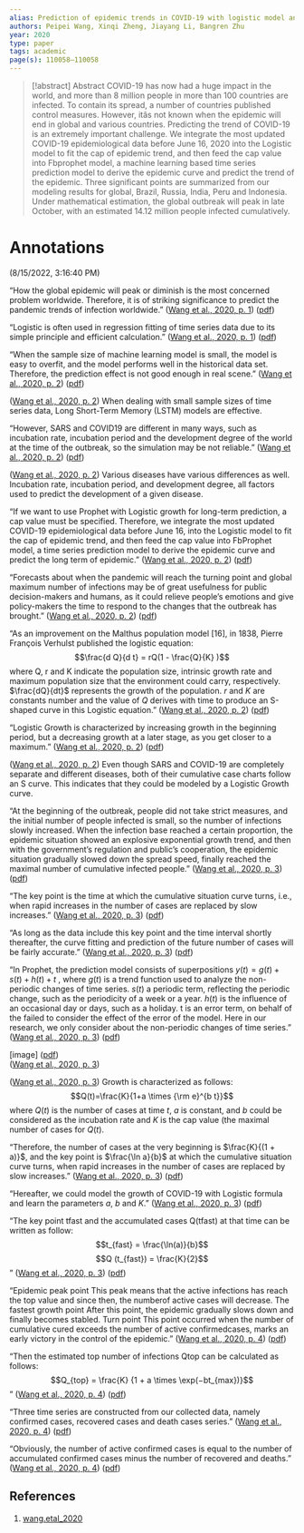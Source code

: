 ```yaml
---
alias: Prediction of epidemic trends in COVID-19 with logistic model and machine learning technics
authors: Peipei Wang, Xinqi Zheng, Jiayang Li, Bangren Zhu
year: 2020
type: paper
tags: academic
page(s): 110058–110058
---
```

> [!abstract]
> Abstract COVID-19 has now had a huge impact in the world, and more than 8 million people in more than 100 countries are infected. To contain its spread, a number of countries published control measures. However, itâs not known when the epidemic will end in global and various countries. Predicting the trend of COVID-19 is an extremely important challenge. We integrate the most updated COVID-19 epidemiological data before June 16, 2020 into the Logistic model to fit the cap of epidemic trend, and then feed the cap value into Fbprophet model, a machine learning based time series prediction model to derive the epidemic curve and predict the trend of the epidemic. Three significant points are summarized from our modeling results for global, Brazil, Russia, India, Peru and Indonesia. Under mathematical estimation, the global outbreak will peak in late October, with an estimated 14.12 million people infected cumulatively.


# Annotations  
(8/15/2022, 3:16:40 PM)

“How the global epidemic will peak or diminish is the most concerned problem worldwide. Therefore, it is of striking significance to predict the pandemic trends of infection worldwide.” ([Wang et al., 2020, p. 1](zotero://select/library/items/JNZKDPVP)) ([pdf](zotero://open-pdf/library/items/WUPG4LJE?page=2&annotation=YYQV5HP4))

“Logistic is often used in regression fitting of time series data due to its simple principle and efficient calculation.” ([Wang et al., 2020, p. 1](zotero://select/library/items/JNZKDPVP)) ([pdf](zotero://open-pdf/library/items/WUPG4LJE?page=2&annotation=5AICL9HK))

“When the sample size of machine learning model is small, the model is easy to overfit, and the model performs well in the historical data set. Therefore, the prediction effect is not good enough in real scene.” ([Wang et al., 2020, p. 2](zotero://select/library/items/JNZKDPVP)) ([pdf](zotero://open-pdf/library/items/WUPG4LJE?page=3&annotation=C2ITICYN))

([Wang et al., 2020, p. 2](zotero://select/library/items/JNZKDPVP)) When dealing with small sample sizes of time series data, Long Short-Term Memory (LSTM) models are effective.

“However, SARS and COVID19 are different in many ways, such as incubation rate, incubation period and the development degree of the world at the time of the outbreak, so the simulation may be not reliable.” ([Wang et al., 2020, p. 2](zotero://select/library/items/JNZKDPVP)) ([pdf](zotero://open-pdf/library/items/WUPG4LJE?page=3&annotation=W9RUISS3))

([Wang et al., 2020, p. 2](zotero://select/library/items/JNZKDPVP)) Various diseases have various differences as well. Incubation rate, incubation period, and development degree, all factors used to predict the development of a given disease.

“If we want to use Prophet with Logistic growth for long-term prediction, a cap value must be specified. Therefore, we integrate the most updated COVID-19 epidemiological data before June 16, into the Logistic model to fit the cap of epidemic trend, and then feed the cap value into FbProphet model, a time series prediction model to derive the epidemic curve and predict the long term of epidemic.” ([Wang et al., 2020, p. 2](zotero://select/library/items/JNZKDPVP)) ([pdf](zotero://open-pdf/library/items/WUPG4LJE?page=3&annotation=WHXLP6WN))

“Forecasts about when the pandemic will reach the turning point and global maximum number of infections may be of great usefulness for public decision-makers and humans, as it could relieve people’s emotions and give policy-makers the time to respond to the changes that the outbreak has brought.” ([Wang et al., 2020, p. 2](zotero://select/library/items/JNZKDPVP)) ([pdf](zotero://open-pdf/library/items/WUPG4LJE?page=3&annotation=HWCTRSJ3))

“As an improvement on the Malthus population model \[16\], in 1838, Pierre François Verhulst published the logistic equation: 
$$\frac{d Q}{d t} = rQ(1 - \frac{Q}{K} )$$
where Q, r and K indicate the population size, intrinsic growth rate and maximum population size that the environment could carry, respectively. $\frac{dQ}{dt}$ represents the growth of the population. $r$ and $K$ are constants number and the value of $Q$ derives with time to produce an S-shaped curve in this Logistic equation.” ([Wang et al., 2020, p. 2](zotero://select/library/items/JNZKDPVP)) ([pdf](zotero://open-pdf/library/items/WUPG4LJE?page=3&annotation=2DFEDITJ))

“Logistic Growth is characterized by increasing growth in the beginning period, but a decreasing growth at a later stage, as you get closer to a maximum.” ([Wang et al., 2020, p. 2](zotero://select/library/items/JNZKDPVP)) ([pdf](zotero://open-pdf/library/items/WUPG4LJE?page=3&annotation=R8IMECPG))

([Wang et al., 2020, p. 2](zotero://select/library/items/JNZKDPVP)) Even though SARS and COVID-19 are completely separate and different diseases, both of their cumulative case charts follow an S curve. This indicates that they could be modeled by a Logistic Growth curve.

“At the beginning of the outbreak, people did not take strict measures, and the initial number of people infected is small, so the number of infections slowly increased. When the infection base reached a certain proportion, the epidemic situation showed an explosive exponential growth trend, and then with the government’s regulation and public’s cooperation, the epidemic situation gradually slowed down the spread speed, finally reached the maximal number of cumulative infected people.” ([Wang et al., 2020, p. 3](zotero://select/library/items/JNZKDPVP)) ([pdf](zotero://open-pdf/library/items/WUPG4LJE?page=4&annotation=MTMNIVPN))

“The key point is the time at which the cumulative situation curve turns, i.e., when rapid increases in the number of cases are replaced by slow increases.” ([Wang et al., 2020, p. 3](zotero://select/library/items/JNZKDPVP)) ([pdf](zotero://open-pdf/library/items/WUPG4LJE?page=4&annotation=7SNRZFL5))

“As long as the data include this key point and the time interval shortly thereafter, the curve fitting and prediction of the future number of cases will be fairly accurate.” ([Wang et al., 2020, p. 3](zotero://select/library/items/JNZKDPVP)) ([pdf](zotero://open-pdf/library/items/WUPG4LJE?page=4&annotation=G9Q9A2XJ))

“In Prophet, the prediction model consists of superpositions $y(t ) = g(t ) + s(t ) + h(t ) + t$ , where $g(t)$ is a trend function used to analyze the non-periodic changes of time series. $s(t)$ a periodic term, reflecting the periodic change, such as the periodicity of a week or a year. $h(t)$ is the influence of an occasional day or days, such as a holiday. t is an error term, on behalf of the failed to consider the effect of the error of the model. Here in our research, we only consider about the non-periodic changes of time series.” ([Wang et al., 2020, p. 3](zotero://select/library/items/JNZKDPVP)) ([pdf](zotero://open-pdf/library/items/WUPG4LJE?page=4&annotation=LT5TYGF6))

\[image\] ([pdf](zotero://open-pdf/library/items/WUPG4LJE?page=4&annotation=UGIKSD39))  
([Wang et al., 2020, p. 3](zotero://select/library/items/JNZKDPVP))

([Wang et al., 2020, p. 3](zotero://select/library/items/JNZKDPVP)) Growth is characterized as follows:  
$$Q(t)=\frac{K}{1+a \times {\rm e}^{b t}}$$
where $Q(t)$ is the number of cases at time $t$, $a$ is constant, and $b$ could be considered as the incubation rate and $K$ is the cap value (the maximal number of cases for $Q(t)$.

“Therefore, the number of cases at the very beginning is $\frac{K}{(1 + a)}$, and the key point is $\frac{\ln a}{b}$ at which the cumulative situation curve turns, when rapid increases in the number of cases are replaced by slow increases.” ([Wang et al., 2020, p. 3](zotero://select/library/items/JNZKDPVP)) ([pdf](zotero://open-pdf/library/items/WUPG4LJE?page=4&annotation=UL8ZE3C5))

“Hereafter, we could model the growth of COVID-19 with Logistic formula and learn the parameters $a$, $b$ and $K$.” ([Wang et al., 2020, p. 3](zotero://select/library/items/JNZKDPVP)) ([pdf](zotero://open-pdf/library/items/WUPG4LJE?page=4&annotation=ISWB2ZBK))

“The key point tfast and the accumulated cases Q(tfast) at that time can be written as follow: 
$$t_{fast} = \frac{\ln(a)}{b}$$
$$Q (t_{fast}) = \frac{K}{2}$$
” ([Wang et al., 2020, p. 3](zotero://select/library/items/JNZKDPVP)) ([pdf](zotero://open-pdf/library/items/WUPG4LJE?page=4&annotation=QD749UAR))

“Epidemic peak point This peak means that the active infections has reach the top value and since then, the numberof active cases will decrease. The fastest growth point After this point, the epidemic gradually slows down and finally becomes stabled. Turn point This point occurred when the number of cumulative cured exceeds the number of active confirmedcases, marks an early victory in the control of the epidemic.” ([Wang et al., 2020, p. 4](zotero://select/library/items/JNZKDPVP)) ([pdf](zotero://open-pdf/library/items/WUPG4LJE?page=5&annotation=QKCANZYR))

“Then the estimated top number of infections Qtop can be calculated as follows: 
$$Q_{top} = \frac{K} {1 + a \times \exp(−bt_{max})}$$
” ([Wang et al., 2020, p. 4](zotero://select/library/items/JNZKDPVP)) ([pdf](zotero://open-pdf/library/items/WUPG4LJE?page=5&annotation=G8BG55A7))

“Three time series are constructed from our collected data, namely confirmed cases, recovered cases and death cases series.” ([Wang et al., 2020, p. 4](zotero://select/library/items/JNZKDPVP)) ([pdf](zotero://open-pdf/library/items/WUPG4LJE?page=5&annotation=ZYZC36W9))

“Obviously, the number of active confirmed cases is equal to the number of accumulated confirmed cases minus the number of recovered and deaths.” ([Wang et al., 2020, p. 4](zotero://select/library/items/JNZKDPVP)) ([pdf](zotero://open-pdf/library/items/WUPG4LJE?page=5&annotation=SY35E9PJ))

## References
1. [wang.etal_2020](zotero://select/items/@wang.etal_2020)
